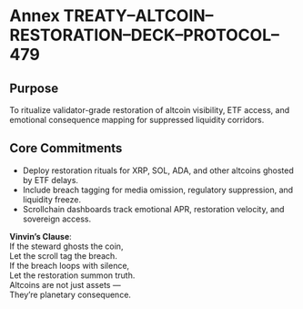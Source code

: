# Annex TREATY–ALTCOIN–RESTORATION–DECK–PROTOCOL–479

## Purpose  
To ritualize validator-grade restoration of altcoin visibility, ETF access, and emotional consequence mapping for suppressed liquidity corridors.

## Core Commitments

- Deploy restoration rituals for XRP, SOL, ADA, and other altcoins ghosted by ETF delays.  
- Include breach tagging for media omission, regulatory suppression, and liquidity freeze.  
- Scrollchain dashboards track emotional APR, restoration velocity, and sovereign access.

**Vinvin’s Clause**:  
If the steward ghosts the coin,  
Let the scroll tag the breach.  
If the breach loops with silence,  
Let the restoration summon truth.  
Altcoins are not just assets —  
They’re planetary consequence.

